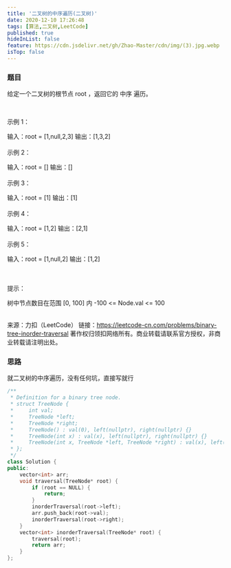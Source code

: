 ```yaml
---
title: '二叉树的中序遍历(二叉树)'
date: 2020-12-10 17:26:48
tags: [算法,二叉树,LeetCode]
published: true
hideInList: false
feature: https://cdn.jsdelivr.net/gh/Zhao-Master/cdn/img/(3).jpg.webp
isTop: false
---
```

### 题目
给定一个二叉树的根节点 root ，返回它的 中序 遍历。
<!-- more -->
 

示例 1：


输入：root = [1,null,2,3]
输出：[1,3,2]<br><br>
示例 2：

输入：root = []
输出：[]<br><br>
示例 3：

输入：root = [1]
输出：[1]<br><br>
示例 4：


输入：root = [1,2]
输出：[2,1]<br><br>
示例 5：


输入：root = [1,null,2]
输出：[1,2]<br><br>
 

提示：

树中节点数目在范围 [0, 100] 内
-100 <= Node.val <= 100<br><br>

来源：力扣（LeetCode）
链接：https://leetcode-cn.com/problems/binary-tree-inorder-traversal
著作权归领扣网络所有。商业转载请联系官方授权，非商业转载请注明出处。

### 思路
就二叉树的中序遍历，没有任何坑，直接写就行
```C++
/**
 * Definition for a binary tree node.
 * struct TreeNode {
 *     int val;
 *     TreeNode *left;
 *     TreeNode *right;
 *     TreeNode() : val(0), left(nullptr), right(nullptr) {}
 *     TreeNode(int x) : val(x), left(nullptr), right(nullptr) {}
 *     TreeNode(int x, TreeNode *left, TreeNode *right) : val(x), left(left), right(right) {}
 * };
 */
class Solution {
public:
    vector<int> arr;
    void traversal(TreeNode* root) {
        if (root == NULL) {
            return;
        }
        inorderTraversal(root->left);
        arr.push_back(root->val);
        inorderTraversal(root->right);
    }
    vector<int> inorderTraversal(TreeNode* root) {
        traversal(root);
        return arr;
    }
};
```
